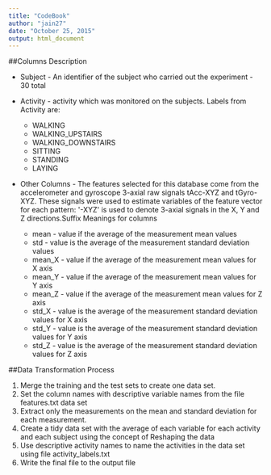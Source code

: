 ```yaml
---
title: "CodeBook"
author: "jain27"
date: "October 25, 2015"
output: html_document
---
```


##Columns Description
* Subject - An identifier of the subject who carried out the experiment - 30 total

* Activity - activity which was monitored on the subjects. Labels from Activity are:
    + WALKING
    + WALKING_UPSTAIRS
    + WALKING_DOWNSTAIRS
    + SITTING
    + STANDING
    + LAYING

* Other Columns - The features selected for this database come from the accelerometer and gyroscope 3-axial raw signals tAcc-XYZ and tGyro-XYZ. These signals were used to estimate variables of the feature vector for each pattern: '-XYZ' is used to denote 3-axial signals in the X, Y and Z directions.Suffix Meanings for columns
    + mean - value if the average of the measurement mean values
    + std - value is the average of the measurement standard deviation values
    + mean_X - value if the average of the measurement mean values for X axis
    + mean_Y - value if the average of the measurement mean values for Y axis
    + mean_Z - value if the average of the measurement mean values for Z axis
    + std_X - value is the average of the measurement standard deviation values for X axis
    + std_Y - value is the average of the measurement standard deviation values for Y axis
    + std_Z - value is the average of the measurement standard deviation values for Z axis


##Data Transformation Process
1. Merge the training and the test sets to create one data set.
2. Set the column names with descriptive variable names from the file features.txt  data set
3. Extract only the measurements on the mean and standard deviation for each measurement.
4. Create a tidy data set with the average of each variable for each activity and each subject using the concept of Reshaping the data
5. Use descriptive activity names to name the activities in the data set using file activity_labels.txt
6. Write the final file to the output file